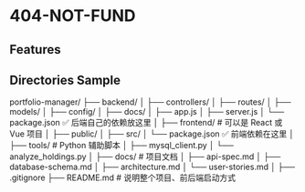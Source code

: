 # 404-NOT-FUND
## Features
## Directories Sample
portfolio-manager/
├── backend/
│   ├── controllers/
│   ├── routes/
│   ├── models/
│   ├── config/
│   ├── docs/
│   ├── app.js
│   ├── server.js
│   └── package.json    ✅ 后端自己的依赖放这里
│
├── frontend/           # 可以是 React 或 Vue 项目
│   ├── public/
│   ├── src/
│   └── package.json    ✅ 前端依赖在这里
│
├── tools/              # Python 辅助脚本
│   ├── mysql_client.py
│   └── analyze_holdings.py
│
├── docs/               # 项目文档
│   ├── api-spec.md
│   ├── database-schema.md
│   ├── architecture.md
│   └── user-stories.md
│
├── .gitignore
├── README.md           # 说明整个项目、前后端启动方式

